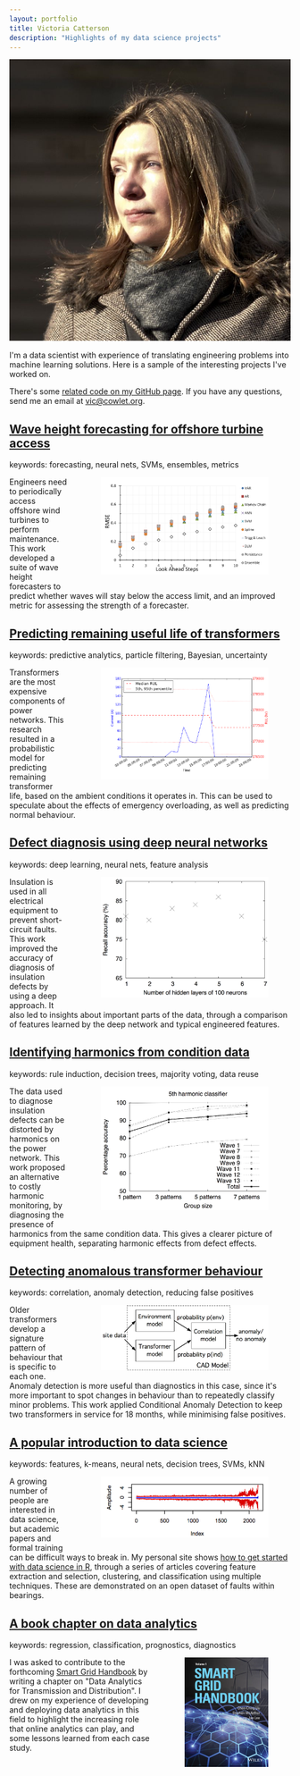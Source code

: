 ```yaml
---
layout: portfolio
title: Victoria Catterson
description: "Highlights of my data science projects"
---
```


<div class="about">
<div class="photo"><img src="/assets/victoria.jpg" alt="Photo of Victoria Catterson" /></div>
<div class="bio">
<p>I'm a data scientist with experience of translating engineering problems into machine learning solutions. Here is a sample of the interesting projects I've worked on.</p>
<p>There's some <a href="https://github.com/cowlet">related code on my GitHub page</a>. If you have any questions, send me an email at <a href="mailto:vic@cowlet.org">vic@cowlet.org</a>.</p>
</div>
</div>

<div class="portfolio-item">
<h2><a href="/portfolio/waveheight.html">Wave height forecasting for offshore turbine access</a></h2>

<div class="keywords">
keywords: forecasting, neural nets, SVMs, ensembles, metrics
</div>

<div style="float: right; margin-left: 20px">
<figure>
<img src="/portfolio/assets/RMSE.png" alt="Wave height accuracy" width="300px">
</figure>
</div>

<p>
Engineers need to periodically access offshore wind turbines to perform maintenance. This work developed a suite of wave height forecasters to predict whether waves will stay below the access limit, and an improved metric for assessing the strength of a forecaster.
</p>
</div>

<div class="portfolio-item">
<h2><a href="/portfolio/transformers.html">Predicting remaining useful life of transformers</a></h2>

<div class="keywords">
keywords: predictive analytics, particle filtering, Bayesian, uncertainty
</div>

<div style="float: right; margin-left: 20px">
<figure>
<img src="/portfolio/assets/txoverload.png" alt="Transformer life prediction" width="300px">
</figure>
</div>

<p>
Transformers are the most expensive components of power networks. This
research resulted in a probabilistic model for predicting remaining
transformer life, based on the ambient conditions it operates in. This can
be used to speculate about the effects of emergency overloading, as well as
predicting normal behaviour.
</p>
</div>

<div class="portfolio-item">
<h2><a href="/portfolio/dnns.html">Defect diagnosis using deep neural networks</a></h2>

<div class="keywords">
keywords: deep learning, neural nets, feature analysis
</div>

<div style="float: right; margin-left: 20px">
<figure>
<img src="/portfolio/assets/numlayers.png" alt="DNN accuracy" width="300px">
</figure>
</div>

<p>
Insulation is used in all electrical equipment to prevent short-circuit
faults. This work improved the accuracy of diagnosis of insulation defects
by using a deep approach. It also led to insights about important parts of
the data, through a comparison of features learned by the deep network and
typical engineered features.
</p>
</div>

<div class="portfolio-item">
<h2><a href="/portfolio/harmonics.html">Identifying harmonics from condition data</a></h2>

<div class="keywords">
keywords: rule induction, decision trees, majority voting, data reuse
</div>

<div style="float: right; margin-left: 20px">
<figure>
<img src="/portfolio/assets/harmonicbatch.png" alt="Harmonics accuracy" width="300px">
</figure>
</div>

<p>
The data used to diagnose insulation defects can be distorted by harmonics
on the power network. This work proposed an alternative to costly
harmonic monitoring, by diagnosing the presence of harmonics from the same
condition data. This gives a clearer picture of equipment health,
separating harmonic effects from defect effects.
</p>
</div>

<div class="portfolio-item">
<h2><a href="/portfolio/cad.html">Detecting anomalous transformer behaviour</a></h2>

<div class="keywords">
keywords: correlation, anomaly detection, reducing false positives
</div>

<div style="float: right; margin-left: 20px">
<figure>
<img src="/portfolio/assets/CAD_arch.png" alt="CAD block diagram" width="300px">
</figure>
</div>

<p>
Older transformers develop a signature pattern of behaviour that is specific
to each one. Anomaly detection is more useful than diagnostics in this case,
since it's more important to spot changes in behaviour than to repeatedly
classify minor problems. This work applied Conditional Anomaly Detection to
keep two transformers in service for 18 months, while minimising false
positives.
</p>
</div>

<div class="portfolio-item">
<h2><a href="/">A popular introduction to data science</a></h2>

<div class="keywords">
keywords: features, k-means, neural nets, decision trees, SVMs, kNN
</div>

<div style="float: right; margin-left: 20px">
<figure>
<img src="/portfolio/assets/quantile.png" alt="Bearing features" width="300px">
</figure>
</div>

<p>
A growing number of people are interested in data science, but academic
papers and formal training can be difficult ways to break in. My personal
site shows <a href="http://cowlet.org">how to get started with data science
in R</a>, through a series of articles covering feature extraction and
selection, clustering, and classification using multiple techniques. These
are demonstrated on an open dataset of faults within bearings.
</p>
</div>

<div class="portfolio-item">
<h2><a href="http://eu.wiley.com/WileyCDA/WileyTitle/productCd-1118755480.html">A book chapter on data analytics</a></h2>

<div class="keywords">
keywords: regression, classification, prognostics, diagnostics
</div>

<div style="float: right; margin-left: 20px">
<figure>
<img src="/portfolio/assets/sgh_cover.jpg" alt="Book cover" width="150px">
</figure>
</div>

<p>
I was asked to contribute to the forthcoming <a
href="http://eu.wiley.com/WileyCDA/WileyTitle/productCd-1118755480.html">Smart
Grid Handbook</a> by writing a chapter on "Data Analytics for Transmission
and Distribution". I drew on my experience of developing and deploying data
analytics in this field to highlight the increasing role that online
analytics can play, and some lessons learned from each case study.
</p>
</div>
